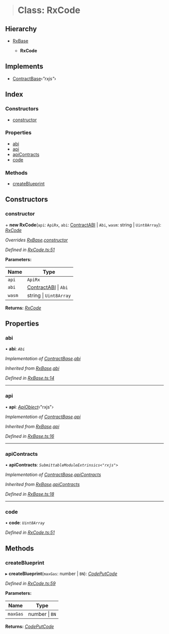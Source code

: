 > # Class: RxCode

## Hierarchy

* [RxBase](_rxbase_.rxbase.md)

  * **RxCode**

## Implements

* [ContractBase](../interfaces/_types_.contractbase.md)‹*"rxjs"*›

## Index

### Constructors

* [constructor](_rxcode_.rxcode.md#constructor)

### Properties

* [abi](_rxcode_.rxcode.md#abi)
* [api](_rxcode_.rxcode.md#api)
* [apiContracts](_rxcode_.rxcode.md#apicontracts)
* [code](_rxcode_.rxcode.md#code)

### Methods

* [createBlueprint](_rxcode_.rxcode.md#createblueprint)

## Constructors

###  constructor

\+ **new RxCode**(`api`: `ApiRx`, `abi`: [ContractABI](../interfaces/_types_.contractabi.md) | `Abi`, `wasm`: string | `Uint8Array`): *[RxCode](_rxcode_.rxcode.md)*

*Overrides [RxBase](_rxbase_.rxbase.md).[constructor](_rxbase_.rxbase.md#constructor)*

*Defined in [RxCode.ts:51](https://github.com/polkadot-js/api/blob/1706309/packages/api-contract/src/RxCode.ts#L51)*

**Parameters:**

Name | Type |
------ | ------ |
`api` | `ApiRx` |
`abi` | [ContractABI](../interfaces/_types_.contractabi.md) \| `Abi` |
`wasm` | string \| `Uint8Array` |

**Returns:** *[RxCode](_rxcode_.rxcode.md)*

## Properties

###  abi

• **abi**: *`Abi`*

*Implementation of [ContractBase](../interfaces/_types_.contractbase.md).[abi](../interfaces/_types_.contractbase.md#abi)*

*Inherited from [RxBase](_rxbase_.rxbase.md).[abi](_rxbase_.rxbase.md#abi)*

*Defined in [RxBase.ts:14](https://github.com/polkadot-js/api/blob/1706309/packages/api-contract/src/RxBase.ts#L14)*

___

###  api

• **api**: *[ApiObject](../modules/_types_.md#apiobject)‹*"rxjs"*›*

*Implementation of [ContractBase](../interfaces/_types_.contractbase.md).[api](../interfaces/_types_.contractbase.md#api)*

*Inherited from [RxBase](_rxbase_.rxbase.md).[api](_rxbase_.rxbase.md#api)*

*Defined in [RxBase.ts:16](https://github.com/polkadot-js/api/blob/1706309/packages/api-contract/src/RxBase.ts#L16)*

___

###  apiContracts

• **apiContracts**: *`SubmittableModuleExtrinsics<"rxjs">`*

*Implementation of [ContractBase](../interfaces/_types_.contractbase.md).[apiContracts](../interfaces/_types_.contractbase.md#apicontracts)*

*Inherited from [RxBase](_rxbase_.rxbase.md).[apiContracts](_rxbase_.rxbase.md#apicontracts)*

*Defined in [RxBase.ts:18](https://github.com/polkadot-js/api/blob/1706309/packages/api-contract/src/RxBase.ts#L18)*

___

###  code

• **code**: *`Uint8Array`*

*Defined in [RxCode.ts:51](https://github.com/polkadot-js/api/blob/1706309/packages/api-contract/src/RxCode.ts#L51)*

## Methods

###  createBlueprint

▸ **createBlueprint**(`maxGas`: number | `BN`): *[CodePutCode](../interfaces/_rxcode_.codeputcode.md)*

*Defined in [RxCode.ts:59](https://github.com/polkadot-js/api/blob/1706309/packages/api-contract/src/RxCode.ts#L59)*

**Parameters:**

Name | Type |
------ | ------ |
`maxGas` | number \| `BN` |

**Returns:** *[CodePutCode](../interfaces/_rxcode_.codeputcode.md)*